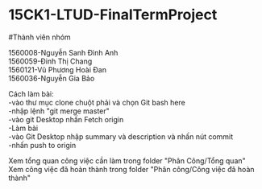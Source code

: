 # 15CK1-LTUD-FinalTermProject

#Thành viên nhóm

1560008-Nguyễn Sanh Đình Anh<br>
1560059-Đinh Thị Chang<br>
1560121-Vũ Phương Hoài Đan<br>
1560036-Nguyễn Gia Bảo<br>



Cách làm bài: <br>
-vào thư mục clone chuột phải và chọn Git bash here <br>
-nhập lệnh "git merge master"<br>
-vào git Desktop nhấn Fetch origin<br>
-Làm bài<br>
-vào Git Desktop nhập summary và description và nhấn nút commit<br>
-nhấn push to origin<br>


Xem tổng quan công việc cần làm trong folder "Phân Công/Tổng quan"<br>
Xem công việc đã hoàn thành trong folder "Phân công/Công việc đã hoàn thành"<br>